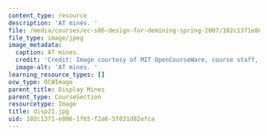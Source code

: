 ```yaml
---
content_type: resource
description: 'AT mines. '
file: /media/courses/ec-s06-design-for-demining-spring-2007/102c1371e8061f65f2a65f031d82efca_disp21.jpg
file_type: image/jpeg
image_metadata:
  caption: AT mines.
  credit: 'Credit: Image courtesy of MIT OpenCourseWare, course staff, and students.'
  image-alt: 'AT mines. '
learning_resource_types: []
ocw_type: OCWImage
parent_title: Display Mines
parent_type: CourseSection
resourcetype: Image
title: disp21.jpg
uid: 102c1371-e806-1f65-f2a6-5f031d82efca
---
```

